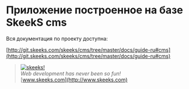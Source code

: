 Приложение построенное на базе SkeekS cms
===================================

Вся документация по проекту доступна:

[http://git.skeeks.com/skeeks/cms/tree/master/docs/guide-ru#cms](http://git.skeeks.com/skeeks/cms/tree/master/docs/guide-ru#cms)





> [![skeeks!](https://gravatar.com/userimage/74431132/13d04d83218593564422770b616e5622.jpg)](http://www.skeeks.com)  
<i>Web development has never been so fun!</i>  
[www.skeeks.com](http://www.skeeks.com)
